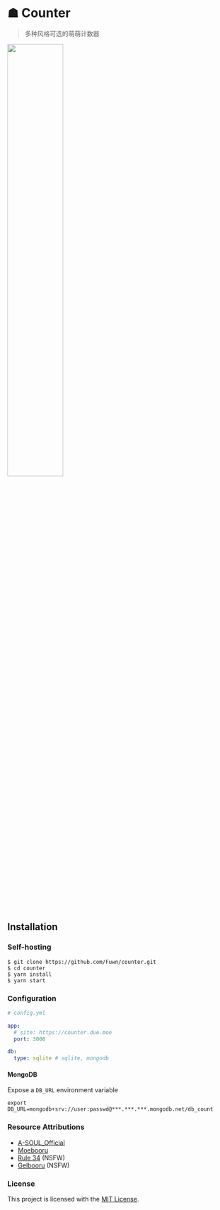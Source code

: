 # ☗ Counter

> 多种风格可选的萌萌计数器

<img src="https://counter.due.moe/get/@counter.github?theme=urushi" width="50%">

## Installation

### Self-hosting

```shell
$ git clone https://github.com/Fuwn/counter.git
$ cd counter
$ yarn install
$ yarn start
```

### Configuration

```yaml
# config.yml

app:
  # site: https://counter.due.moe
  port: 3000

db:
  type: sqlite # sqlite, mongodb
```

#### MongoDB

Expose a `DB_URL` environment variable

```shell
export DB_URL=mongodb+srv://user:passwd@***.***.***.mongodb.net/db_count
```

### Resource Attributions

*   [A-SOUL_Official](https://space.bilibili.com/703007996)
*   [Moebooru](https://github.com/moebooru/moebooru)
*   [Rule 34](https://rule34.xxx) (NSFW)
*   [Gelbooru](https://gelbooru.com) (NSFW)

### License

This project is licensed with the [MIT License](LICENSE).

